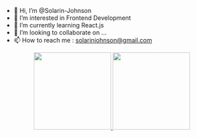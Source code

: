 - 👋 Hi, I’m @Solarin-Johnson
- 👀 I’m interested in Frontend Development
- 🌱 I’m currently learning React.js
- 💞️ I’m looking to collaborate on ...
- 📫 How to reach me : solarinjohnson@gmail.com
<p align="center">
<a href="https://github.com/Solarin-Johnson">
  <img height="180em" src="https://github-readme-stats.vercel.app/api?username=Solarin-Johnson&show_icons=true&theme=dracula&include_all_commits=true&count_private=true"/>
  <img height="180em" src="https://github-readme-stats.vercel.app/api/top-langs/?username=Solarin-Johnson&theme=vue-dark&layout=compact&langs_count=4"/>
</a>
</p>
<!---
Solarin-Johnson/Solarin-Johnson is a ✨ special ✨ repository because its `README.md` (this file) appears on your GitHub profile.
You can click the Preview link to take a look at your changes.
--->
